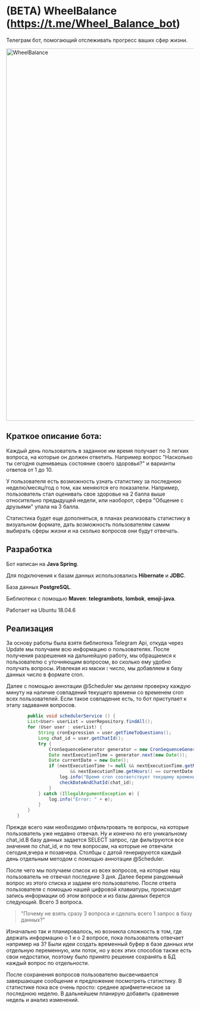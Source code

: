 # (BETA) WheelBalance (https://t.me/Wheel_Balance_bot)
Телеграм бот, помогающий отслеживать прогресс ваших сфер жизни.


  <img src="https://sun9-49.userapi.com/impg/5ScLAibZx09dpiHJb0SxyT7DUGzYO-DMAyTouw/NJ4Gc2We84E.jpg?size=1206x690&quality=96&sign=689da5d03439c76749eaa958ff4a06a6&type=album" width="1000" title="WheelBalance">



## Краткое описание бота:

Каждый день пользователь в заданное им время получает по 3 легких вопроса, на которые он должен ответить.
Например вопрос "Насколько ты сегодня оцениваешь состояние своего здоровья?" и варианты ответов от 1 до 10.

У пользователя есть возможность узнать статистику за последнюю неделю/месяц/год о том, как меняются его показатели. Например, пользователь стал оценивать
свое здоровье на 2 балла выше относительно предыдущей недели, или наоборот, сфера "Общение с друзьями" упала на 3 балла. 

Статистика будет еще дополняться, в планах реализовать статистику в визуальном формате, дать возможность пользователям самим выбирать сферы жизни 
и на сколько вопросов они будут отвечать. 

## Разработка
Бот написан на **Java Spring**.

Для подключения к базам данных использовались **Hibernate** и **JDBC**.

База данных **PostgreSQL**.

Библиотеки с помощью **Maven**: **telegrambots**, **lombok**, **emoji-java**.

Работает на Ubuntu 18.04.6

## Реализация
За основу работы была взятя библиотека Telegram Api, откуда через Update мы получаем всю информацию о пользователях. 
После получения разрешения на дальнейшую работу, мы обращаемся к пользователю с уточняющим вопросом, во сколько ему удобно получать вопросы. 
Извлекая из маски **:** число, мы добавляем в базу данных число в формате cron. 

Далее с помощью аннотации @Scheduler мы делаем проверку каждую минуту на наличие совпадений текущего времени со временем cron всех пользователей.
Если такое совпадение есть, то бот приступает к этапу задавания вопросов. 
```java @Scheduled(cron = "0 * * * * *")
        public void schedulerService () {
        List<User> userList = userRepository.findAll();
        for (User user : userList) {
            String cronExpression = user.getTimeToQuestions();
            Long chat_id = user.getChatId();
            try {
                CronSequenceGenerator generator = new CronSequenceGenerator(cronExpression);
                Date nextExecutionTime = generator.next(new Date());
                Date currentDate = new Date();
                if (nextExecutionTime != null && nextExecutionTime.getMinutes() == currentDate.getMinutes()
                        && nextExecutionTime.getHours() == currentDate.getHours()) {
                    log.info("Время cron соответствует текущему времени");
                    checkDateAndChatId(chat_id);
                }
            } catch (IllegalArgumentException e) {
                log.info("Error: " + e);
            }
        }
    }
```

Прежде всего нам необходимо отфильтровать те вопросы, на которые пользователь уже недавно отвечал. 
Ну и конечно по его уникальному chat_id.В базу данных задается SELECT запрос, где фильтруются все 
значения по chat_id, и по тем вопросам, на которые не отвечали сегодня,вчера и
позавчера. Столбцы с датой генерируются каждый день отдельным методом с помощью аннотации @Scheduler.

После чего мы получаем список из всех вопросов, на которые наш пользователь не отвечал последние 3 дня. 
Далее берем рандомный вопрос из этого списка и задаем его пользователю. После ответа пользователя
с помощью нашей цифровой клавиатуры, 
происходит запись информации об этом вопросе и из базы данных берется следующий. Всего 3 вопроса.



> "Почему не взять сразу 3 вопроса и сделать всего 1 запрос в базу данных?" 

Изначально так и планировалось, но возникла сложность в том, где держать информацию о 1 и о 2 вопросе,
 пока пользователь отвечает например на 3? Были идеи создать временный буфер в базе данных или 
отдельную переменную, или поток, но у всех этих способов также есть свои недостатки, поэтому было 
принято решение сохранять в БД каждый вопрос по отдельности.

После сохранения вопросов пользователю высвечивается завершающее сообщение и предложение посмотреть 
статистику. В статистике пока все очень просто: среднее арифметическое за последнюю неделю. 
В дальнейшем планирую добавить сравнение недель и анализ изменений.


